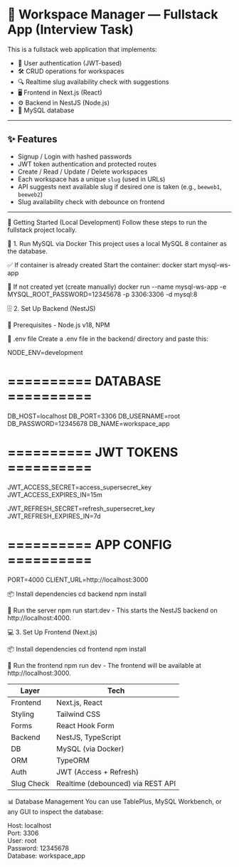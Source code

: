 # 🧩 Workspace Manager — Fullstack App (Interview Task)

This is a fullstack web application that implements:

- 🔐 User authentication (JWT-based)
- 🛠️ CRUD operations for workspaces
- 🔍 Realtime slug availability check with suggestions
- 🖥️ Frontend in Next.js (React)
- ⚙️ Backend in NestJS (Node.js)
- 💾 MySQL database

---

## ✨ Features

- Signup / Login with hashed passwords
- JWT token authentication and protected routes
- Create / Read / Update / Delete workspaces
- Each workspace has a unique `slug` (used in URLs)
- API suggests next available slug if desired one is taken (e.g., `beeweb1`, `beeweb2`)
- Slug availability check with debounce on frontend

---

🚀 Getting Started (Local Development)
Follow these steps to run the fullstack project locally.

🐬 1. Run MySQL via Docker
This project uses a local MySQL 8 container as the database.

✅ If container is already created
Start the container: docker start mysql-ws-app

🐳 If not created yet (create manually) 
docker run --name mysql-ws-app -e MYSQL_ROOT_PASSWORD=12345678 -p 3306:3306 -d mysql:8

🗄️ 2. Set Up Backend (NestJS)

🔧 Prerequisites - Node.js v18, NPM

📁 .env file
Create a .env file in the backend/ directory and paste this:

NODE_ENV=development

# ========== DATABASE ==========
DB_HOST=localhost
DB_PORT=3306
DB_USERNAME=root
DB_PASSWORD=12345678
DB_NAME=workspace_app

# ========== JWT TOKENS ==========
JWT_ACCESS_SECRET=access_supersecret_key
JWT_ACCESS_EXPIRES_IN=15m

JWT_REFRESH_SECRET=refresh_supersecret_key
JWT_REFRESH_EXPIRES_IN=7d

# ========== APP CONFIG ==========
PORT=4000
CLIENT_URL=http://localhost:3000

📦 Install dependencies
cd backend
npm install

🚀 Run the server
npm run start:dev - This starts the NestJS backend on http://localhost:4000.

💻 3. Set Up Frontend (Next.js)

📦 Install dependencies
cd frontend
npm install

🚀 Run the frontend
npm run dev - The frontend will be available at http://localhost:3000.

| Layer      | Tech                              |
| ---------- | --------------------------------- |
| Frontend   | Next.js, React                    |
| Styling    | Tailwind CSS                      |
| Forms      | React Hook Form                   |
| Backend    | NestJS, TypeScript                |
| DB         | MySQL (via Docker)                |
| ORM        | TypeORM                           |
| Auth       | JWT (Access + Refresh)            |
| Slug Check | Realtime (debounced) via REST API |

📊 Database Management
You can use TablePlus, MySQL Workbench, or any GUI to inspect the database:

Host: localhost  
Port: 3306  
User: root  
Password: 12345678  
Database: workspace_app








